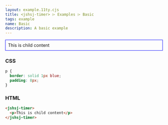 ```yaml
---
layout: example.11ty.cjs
title: <jshsj-timer> ⌲ Examples ⌲ Basic
tags: example
name: Basic
description: A basic example
---
```


<style>
  jshsj-timer p {
    border: solid 1px blue;
    padding: 8px;
  }
</style>
<jshsj-timer>
  <p>This is child content</p>
</jshsj-timer>

<h3>CSS</h3>

```css
p {
  border: solid 1px blue;
  padding: 8px;
}
```

<h3>HTML</h3>

```html
<jshsj-timer>
  <p>This is child content</p>
</jshsj-timer>
```
